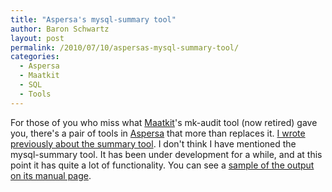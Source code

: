 ```yaml
---
title: "Aspersa's mysql-summary tool"
author: Baron Schwartz
layout: post
permalink: /2010/07/10/aspersas-mysql-summary-tool/
categories:
  - Aspersa
  - Maatkit
  - SQL
  - Tools
---
```

For those of you who miss what [Maatkit][1]'s mk-audit tool (now retired) gave you, there's a pair of tools in [Aspersa][2] that more than replaces it. [I wrote previously about the summary tool][3]. I don't think I have mentioned the mysql-summary tool. It has been under development for a while, and at this point it has quite a lot of functionality. You can see a [sample of the output on its manual page][4].

 [1]: http://www.maatkit.org/
 [2]: http://code.google.com/p/aspersa/
 [3]: http://www.xaprb.com/blog/2010/05/16/apsersas-summary-tool-supports-adaptec-and-megaraid-controllers/
 [4]: http://aspersa.googlecode.com/svn/html/mysql-summary.html
